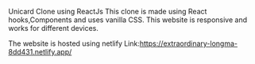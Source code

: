 Unicard Clone using ReactJs
This clone is made using React hooks,Components and uses vanilla CSS. 
This website is responsive and works for different devices.

The website is hosted using netlify
Link:https://extraordinary-longma-8dd431.netlify.app/
 
 
